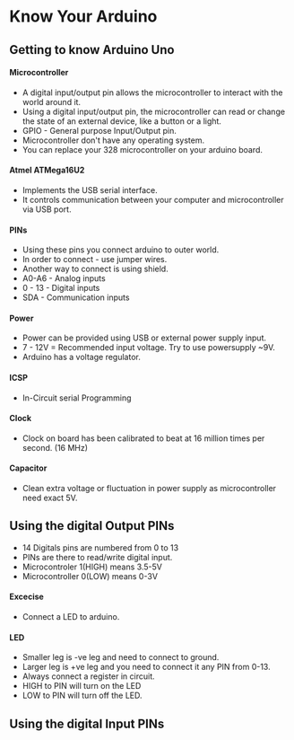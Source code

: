 # Know Your Arduino

## Getting to know Arduino Uno 

#### Microcontroller 
* A digital input/output pin allows the microcontroller to interact with the world around it. 
* Using a digital input/output pin, the microcontroller can read or change the state of an external device, like a button or a light. 
* GPIO - General purpose Input/Output pin. 
* Microcontroller don't have any operating system. 
* You can replace your 328 microcontroller on your arduino board. 

#### Atmel ATMega16U2
* Implements the USB serial interface. 
* It controls communication between your computer and microcontroller via USB port. 

#### PINs
* Using these pins you connect arduino to outer world. 
* In order to connect - use jumper wires. 
* Another way to connect is using shield.
* A0-A6 - Analog inputs
* 0 - 13 - Digital inputs
* SDA - Communication inputs

#### Power
* Power can be provided using USB or external power supply input. 
* 7 - 12V = Recommended input voltage. Try to use powersupply ~9V. 
* Arduino has a voltage regulator. 

#### ICSP 
* In-Circuit serial Programming

#### Clock
* Clock on board has been calibrated to beat at 16 million times per second. (16 MHz) 

#### Capacitor
* Clean extra voltage or fluctuation in power supply as microcontroller need exact 5V. 

## Using the digital Output PINs
* 14 Digitals pins are numbered from 0 to 13
* PINs are there to read/write digital input. 
* Microcontroler 1(HIGH) means 3.5-5V 
* Microcontroller 0(LOW) means 0-3V

#### Excecise 
* Connect a LED to arduino.

#### LED
* Smaller leg is -ve leg and need to connect to ground. 
* Larger leg is +ve leg and you need to connect it any PIN from 0-13. 
* Always connect a register in circuit. 
* HIGH to PIN will turn on the LED
* LOW to PIN will turn off the LED. 

## Using the digital Input PINs







